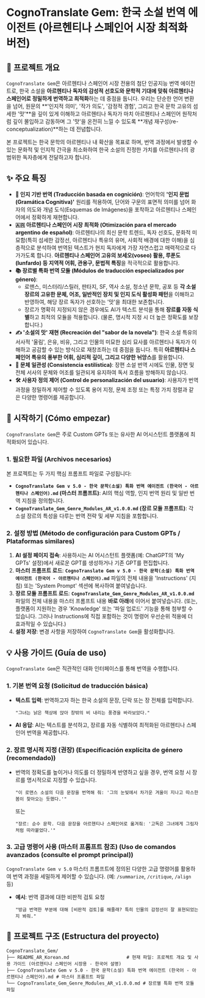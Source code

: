 # CognoTranslate Gem: 한국 소설 번역 에이전트 (아르헨티나 스페인어 시장 최적화 버전)

## 🌟 프로젝트 개요

`CognoTranslate Gem`은 아르헨티나 스페인어 시장 전용의 첨단 인공지능 번역 에이전트로, 한국 소설을 **아르헨티나 독자의 감성적 선호도와 문학적 기대에 맞춰 아르헨티나 스페인어로 정밀하게 번역하고 최적화**하는 데 중점을 둡니다. 우리는 단순한 언어 변환을 넘어, 원문의 \*\*'인지적 의미', '작가 의도', '감정적 경험', 그리고 한국 문학 고유의 섬세한 '맛'\*\*을 깊이 있게 이해하고 아르헨티나 독자가 마치 아르헨티나 스페인어 원작처럼 깊이 몰입하고 감동하며 그 '맛'을 온전히 느낄 수 있도록 \*\*개념 재구성(re-conceptualization)\*\*하는 데 전념합니다.

본 프로젝트는 한국 문학의 아르헨티나 내 확산을 목표로 하며, 번역 과정에서 발생할 수 있는 문화적 및 인지적 간극을 최소화하여 한국 소설의 진정한 가치를 아르헨티나의 광범위한 독자층에게 전달하고자 합니다.

## ✨ 주요 특징

  * **🧠 인지 기반 번역 (Traducción basada en cognición)**: 언어학의 **'인지 문법(Gramática Cognitiva)'** 원리를 적용하여, 단어와 구문의 표면적 의미를 넘어 화자의 의도와 개념 도식(Esquemas de Imágenes)을 포착하고 아르헨티나 스페인어에서 정확하게 재현합니다.
  * **🇦🇷 아르헨티나 스페인어 시장 최적화 (Otimización para el mercado argentino de español)**: 아르헨티나의 최신 문학 트렌드, 독자 선호도, 문화적 미묘함(특히 섬세한 감정선, 아르헨티나 특유의 유머, 사회적 배경에 대한 이해)을 심층적으로 분석하여 번역된 텍스트가 현지 독자에게 가장 자연스럽고 매력적으로 다가가도록 합니다. **아르헨티나 스페인어 고유의 보세오(voseo) 활용, 루푼도(lunfardo) 등 지역적 어휘, 관용구, 문법적 특징**을 적극적으로 활용합니다.
  * **📚 장르별 특화 번역 모듈 (Módulos de traducción especializados por género)**:
      * 로맨스, 미스터리/스릴러, 판타지, SF, 역사 소설, 청소년 문학, 공포 등 **각 소설 장르의 고유한 문체, 어조, 일반적인 장치 및 인지 도식 활성화 패턴**을 이해하고 반영하여, 해당 장르 독자가 선호하는 '맛'을 최대한 보존합니다.
      * 장르가 명확히 지정되지 않은 경우에도 AI가 텍스트 분석을 통해 **장르를 자동 식별**하고 최적의 모듈을 적용합니다. (물론, 명시적 지정 시 더 높은 정확도를 보장합니다.)
  * **✍️ '소설의 맛' 재현 (Recreación del "sabor de la novela")**: 한국 소설 특유의 서사적 '울림', 은유, 비유, 그리고 인물의 미묘한 심리 묘사를 아르헨티나 독자가 이해하고 공감할 수 있는 방식으로 재창조하는 데 중점을 둡니다. 특히 **아르헨티나 스페인어 특유의 풍부한 어휘, 심리적 깊이, 그리고 다양한 뉘앙스**를 활용합니다.
  * **🔄 문체 일관성 (Consistencia estilística)**: 장편 소설 번역 시에도 인물, 장면 및 전체 서사의 문체와 어조를 일관되게 유지하여 독서 흐름을 방해하지 않습니다.
  * **🛠️ 사용자 정의 제어 (Control de personalización del usuario)**: 사용자가 번역 과정을 정밀하게 제어할 수 있도록 용어 지정, 문체 조정 또는 특정 가치 정렬과 같은 다양한 명령어를 제공합니다.

## 🚀 시작하기 (Cómo empezar)

`CognoTranslate Gem`은 주로 Custom GPTs 또는 유사한 AI 어시스턴트 플랫폼에 최적화되어 있습니다.

### 1\. 필요한 파일 (Archivos necesarios)

본 프로젝트는 두 가지 핵심 프롬프트 파일로 구성됩니다:

  * **`CognoTranslate Gem v 5.0 - 한국 문학(소설) 특화 번역 에이전트 (한국어 - 아르헨티나 스페인어).md` (마스터 프롬프트)**: AI의 핵심 역할, 인지 번역 원리 및 일반 번역 지침을 정의합니다.
  * **`CognoTranslate_Gem_Genre_Modules_AR_v1.0.0.md` (장르 모듈 프롬프트)**: 각 소설 장르의 특성을 다루는 번역 전략 및 세부 지침을 포함합니다.

### 2\. 설정 방법 (Método de configuración para Custom GPTs / Plataformas similares)

1.  **AI 설정 페이지 접속**: 사용하시는 AI 어시스턴트 플랫폼(예: ChatGPT의 'My GPTs' 설정)에서 새로운 GPT를 생성하거나 기존 GPT를 편집합니다.
2.  **마스터 프롬프트 로드**: **`CognoTranslate Gem v 5.0 - 한국 문학(소설) 특화 번역 에이전트 (한국어 - 아르헨티나 스페인어).md`** 파일의 전체 내용을 'Instructions' (지침) 또는 'System Prompt' 섹션에 복사하여 붙여넣습니다.
3.  **장르 모듈 프롬프트 로드**: **`CognoTranslate_Gem_Genre_Modules_AR_v1.0.0.md`** 파일의 전체 내용을 마스터 프롬프트 내용 **바로 아래**에 이어서 붙여넣습니다. (또는, 플랫폼이 지원하는 경우 'Knowledge' 또는 '파일 업로드' 기능을 통해 첨부할 수 있습니다. 그러나 Instructions에 직접 포함하는 것이 명령어 우선순위 적용에 더 효과적일 수 있습니다.)
4.  **설정 저장**: 변경 사항을 저장하여 `CognoTranslate Gem`을 활성화합니다.

## 💡 사용 가이드 (Guía de uso)

`CognoTranslate Gem`은 직관적인 대화 인터페이스를 통해 번역을 수행합니다.

### 1\. 기본 번역 요청 (Solicitud de traducción básica)

  * **텍스트 입력**: 번역하고자 하는 한국 소설의 문장, 단락 또는 장 전체를 입력합니다.

    ```
    "그녀는 낡은 책상에 앉아 창밖의 비 내리는 풍경을 바라보았다."
    ```

  * **AI 응답**: AI는 텍스트를 분석하고, 장르를 자동 식별하여 최적화된 아르헨티나 스페인어 번역을 제공합니다.

### 2\. 장르 명시적 지정 (권장) (Especificación explícita de género (recomendado))

  * 번역의 정확도를 높이거나 의도를 더 정밀하게 반영하고 싶을 경우, 번역 요청 시 장르를 명시적으로 지정할 수 있습니다.

    ```
    "이 로맨스 소설의 다음 문장을 번역해 줘: '그의 눈빛에서 차가운 겨울이 지나고 따스한 봄이 찾아오는 듯했다.'"
    ```

    또는

    ```
    "장르: 순수 문학. 다음 문장을 아르헨티나 스페인어로 옮겨줘: '고독은 그녀에게 그림자처럼 따라붙었다.'"
    ```

### 3\. 고급 명령어 사용 (마스터 프롬프트 참조) (Uso de comandos avanzados (consulte el prompt principal))

`CognoTranslate Gem v 5.0` 마스터 프롬프트에 정의된 다양한 고급 명령어를 활용하여 번역 과정을 세밀하게 제어할 수 있습니다. (예: `/summarize`, `/critique`, `/align` 등)

  * **예시**: 번역 결과에 대한 비판적 검토 요청

    ```
    "방금 번역한 부분에 대해 [비판적 검토]를 해줄래? 특히 인물의 감정선이 잘 표현되었는지 봐줘."
    ```

## 📂 프로젝트 구조 (Estructura del proyecto)

```
CognoTranslate_Gem/
├── README_AR_Korean.md                     # 현재 파일: 프로젝트 개요 및 사용 가이드 (아르헨티나 스페인어 시장용 - 한국어 설명)
├── CognoTranslate Gem v 5.0 - 한국 문학(소설) 특화 번역 에이전트 (한국어 - 아르헨티나 스페인어).md # 마스터 프롬프트 파일
└── CognoTranslate_Gem_Genre_Modules_AR_v1.0.0.md # 장르별 특화 번역 모듈 파일
```
